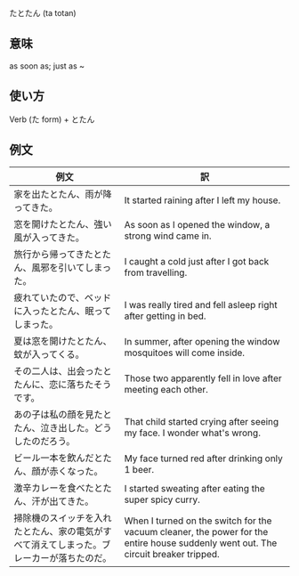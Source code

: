 たとたん (ta totan)

## 意味

as soon as; just as ~

## 使い方

Verb (た form)	+   とたん

## 例文

|例文|訳|
| --- | --- |
|家を出たとたん、雨が降ってきた。|It started raining after I left my house.|
|窓を開けたとたん、強い風が入ってきた。|As soon as I opened the window, a strong wind came in.|
|旅行から帰ってきたとたん、風邪を引いてしまった。|I caught a cold just after I got back from travelling.|
|疲れていたので、ベッドに入ったとたん、眠ってしまった。|I was really tired and fell asleep right after getting in bed.|
|夏は窓を開けたとたん、蚊が入ってくる。|In summer, after opening the window mosquitoes will come inside.|
|その二人は、出会ったとたんに、恋に落ちたそうです。|Those two apparently fell in love after meeting each other.|
|あの子は私の顔を見たとたん、泣き出した。どうしたのだろう。|That child started crying after seeing my face. I wonder what's wrong.|
|ビール一本を飲んだとたん、顔が赤くなった。|My face turned red after drinking only 1 beer.|
|激辛カレーを食べたとたん、汗が出てきた。|I started sweating after eating the super spicy curry.|
|掃除機のスイッチを入れたとたん、家の電気がすべて消えてしまった。ブレーカーが落ちたのだ。|When I turned on the switch for the vacuum cleaner, the power for the entire house suddenly went out. The circuit breaker tripped.|